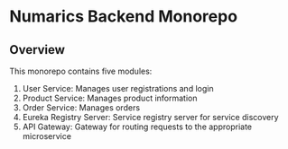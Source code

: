 # Numarics Backend Monorepo

## Overview
This monorepo contains five modules:

1. User Service: Manages user registrations and login
2. Product Service: Manages product information
3. Order Service: Manages orders 
4. Eureka Registry Server: Service registry server for service discovery
5. API Gateway: Gateway for routing requests to the appropriate microservice
